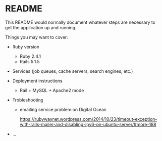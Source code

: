 # README

This README would normally document whatever steps are necessary to get the
application up and running.

Things you may want to cover:

* Ruby version
	
	- Ruby 2.4.1
	- Rails 5.1.5

* Services (job queues, cache servers, search engines, etc.)

* Deployment instructions
	
	- Rail + MySQL + Apache2 mode

* Trobleshooting
	
	- emailing service problem on Digital Ocean
		
		https://rubywaynet.wordpress.com/2014/10/23/timeout-exception-with-rails-mailer-and-disabling-ipv6-on-ubuntu-server/#more-188

* ...
